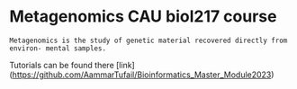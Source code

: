 # Metagenomics CAU biol217 course

`Metagenomics is the study of genetic material recovered directly from environ- mental samples.`

Tutorials can be found there [link] (https://github.com/AammarTufail/Bioinformatics_Master_Module2023) 



